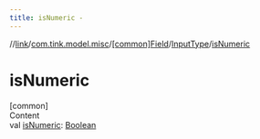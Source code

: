 ```yaml
---
title: isNumeric -
---
```

//[link](../../../index.md)/[com.tink.model.misc](../../index.md)/[[common]Field](../index.md)/[InputType](index.md)/[isNumeric](is-numeric.md)



# isNumeric  
[common]  
Content  
val [isNumeric](is-numeric.md): [Boolean](https://kotlinlang.org/api/latest/jvm/stdlib/kotlin/-boolean/index.html)  



